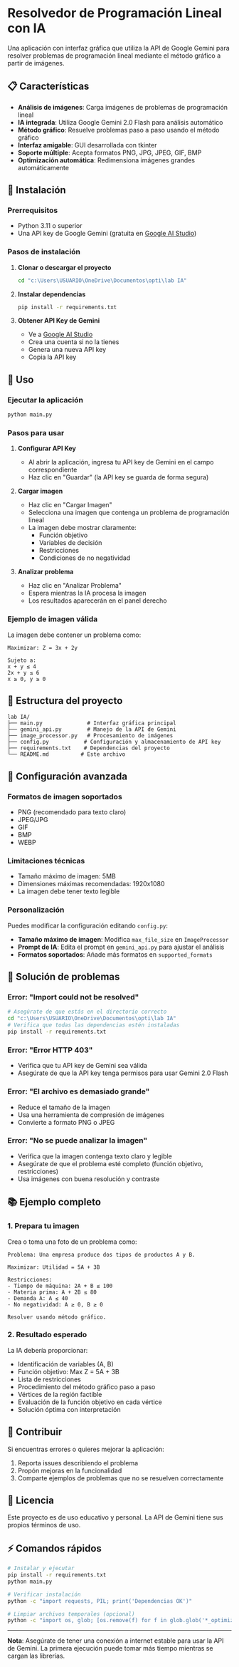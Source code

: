 # Resolvedor de Programación Lineal con IA

Una aplicación con interfaz gráfica que utiliza la API de Google Gemini para resolver problemas de programación lineal mediante el método gráfico a partir de imágenes.

## 📋 Características

- **Análisis de imágenes**: Carga imágenes de problemas de programación lineal
- **IA integrada**: Utiliza Google Gemini 2.0 Flash para análisis automático
- **Método gráfico**: Resuelve problemas paso a paso usando el método gráfico
- **Interfaz amigable**: GUI desarrollada con tkinter
- **Soporte múltiple**: Acepta formatos PNG, JPG, JPEG, GIF, BMP
- **Optimización automática**: Redimensiona imágenes grandes automáticamente

## 🚀 Instalación

### Prerrequisitos

- Python 3.11 o superior
- Una API key de Google Gemini (gratuita en [Google AI Studio](https://makersuite.google.com/app/apikey))

### Pasos de instalación

1. **Clonar o descargar el proyecto**
   ```bash
   cd "c:\Users\USUARIO\OneDrive\Documentos\opti\lab IA"
   ```

2. **Instalar dependencias**
   ```bash
   pip install -r requirements.txt
   ```

3. **Obtener API Key de Gemini**
   - Ve a [Google AI Studio](https://makersuite.google.com/app/apikey)
   - Crea una cuenta si no la tienes
   - Genera una nueva API key
   - Copia la API key

## 🎯 Uso

### Ejecutar la aplicación

```bash
python main.py
```

### Pasos para usar

1. **Configurar API Key**
   - Al abrir la aplicación, ingresa tu API key de Gemini en el campo correspondiente
   - Haz clic en "Guardar" (la API key se guarda de forma segura)

2. **Cargar imagen**
   - Haz clic en "Cargar Imagen"
   - Selecciona una imagen que contenga un problema de programación lineal
   - La imagen debe mostrar claramente:
     - Función objetivo
     - Variables de decisión
     - Restricciones
     - Condiciones de no negatividad

3. **Analizar problema**
   - Haz clic en "Analizar Problema"
   - Espera mientras la IA procesa la imagen
   - Los resultados aparecerán en el panel derecho

### Ejemplo de imagen válida

La imagen debe contener un problema como:

```
Maximizar: Z = 3x + 2y

Sujeto a:
x + y ≤ 4
2x + y ≤ 6
x ≥ 0, y ≥ 0
```

## 📁 Estructura del proyecto

```
lab IA/
├── main.py              # Interfaz gráfica principal
├── gemini_api.py        # Manejo de la API de Gemini
├── image_processor.py   # Procesamiento de imágenes
├── config.py           # Configuración y almacenamiento de API key
├── requirements.txt    # Dependencias del proyecto
└── README.md          # Este archivo
```

## 🔧 Configuración avanzada

### Formatos de imagen soportados
- PNG (recomendado para texto claro)
- JPEG/JPG
- GIF
- BMP
- WEBP

### Limitaciones técnicas
- Tamaño máximo de imagen: 5MB
- Dimensiones máximas recomendadas: 1920x1080
- La imagen debe tener texto legible

### Personalización

Puedes modificar la configuración editando `config.py`:

- **Tamaño máximo de imagen**: Modifica `max_file_size` en `ImageProcessor`
- **Prompt de IA**: Edita el prompt en `gemini_api.py` para ajustar el análisis
- **Formatos soportados**: Añade más formatos en `supported_formats`

## 🐛 Solución de problemas

### Error: "Import could not be resolved"
```bash
# Asegúrate de que estás en el directorio correcto
cd "c:\Users\USUARIO\OneDrive\Documentos\opti\lab IA"
# Verifica que todas las dependencias estén instaladas
pip install -r requirements.txt
```

### Error: "Error HTTP 403"
- Verifica que tu API key de Gemini sea válida
- Asegúrate de que la API key tenga permisos para usar Gemini 2.0 Flash

### Error: "El archivo es demasiado grande"
- Reduce el tamaño de la imagen
- Usa una herramienta de compresión de imágenes
- Convierte a formato PNG o JPEG

### Error: "No se puede analizar la imagen"
- Verifica que la imagen contenga texto claro y legible
- Asegúrate de que el problema esté completo (función objetivo, restricciones)
- Usa imágenes con buena resolución y contraste

## 📚 Ejemplo completo

### 1. Prepara tu imagen
Crea o toma una foto de un problema como:

```
Problema: Una empresa produce dos tipos de productos A y B.

Maximizar: Utilidad = 5A + 3B

Restricciones:
- Tiempo de máquina: 2A + B ≤ 100
- Materia prima: A + 2B ≤ 80
- Demanda A: A ≤ 40
- No negatividad: A ≥ 0, B ≥ 0

Resolver usando método gráfico.
```

### 2. Resultado esperado
La IA debería proporcionar:
- Identificación de variables (A, B)
- Función objetivo: Max Z = 5A + 3B
- Lista de restricciones
- Procedimiento del método gráfico paso a paso
- Vértices de la región factible
- Evaluación de la función objetivo en cada vértice
- Solución óptima con interpretación

## 🤝 Contribuir

Si encuentras errores o quieres mejorar la aplicación:

1. Reporta issues describiendo el problema
2. Propón mejoras en la funcionalidad
3. Comparte ejemplos de problemas que no se resuelven correctamente

## 📄 Licencia

Este proyecto es de uso educativo y personal. La API de Gemini tiene sus propios términos de uso.

## ⚡ Comandos rápidos

```bash
# Instalar y ejecutar
pip install -r requirements.txt
python main.py

# Verificar instalación
python -c "import requests, PIL; print('Dependencias OK')"

# Limpiar archivos temporales (opcional)
python -c "import os, glob; [os.remove(f) for f in glob.glob('*_optimized.jpg')]"
```

---

**Nota**: Asegúrate de tener una conexión a internet estable para usar la API de Gemini. La primera ejecución puede tomar más tiempo mientras se cargan las librerías.